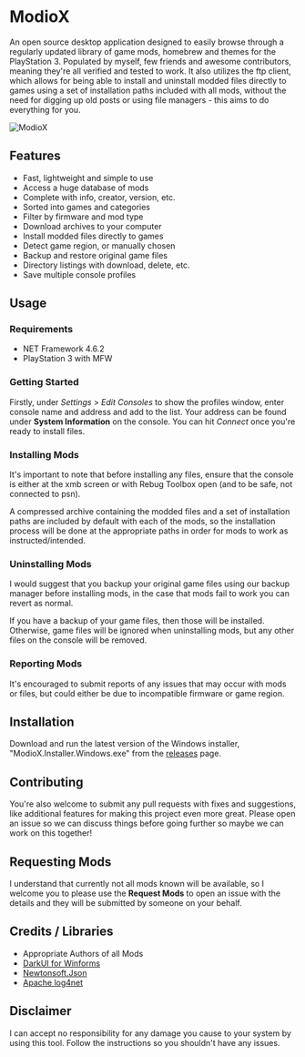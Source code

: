 <h1 align="left">ModioX</h1>

An open source desktop application designed to easily browse through a regularly updated library of game mods, homebrew and themes for the PlayStation 3. Populated by myself, few friends and awesome contributors, meaning they're all verified and tested to work. It also utilizes the ftp client, which allows for being able to install and uninstall modded files directly to games using a set of installation paths included with all mods, without the need for digging up old posts or using file managers - this aims to do everything for you. 

![ModioX](https://github.com/ohhsoash/ModioX/blob/master/Screenshots/Screenshot1.png?raw=true) 

## Features
* Fast, lightweight and simple to use
* Access a huge database of mods
* Complete with info, creator, version, etc.
* Sorted into games and categories
* Filter by firmware and mod type
* Download archives to your computer
* Install modded files directly to games
* Detect game region, or manually chosen
* Backup and restore original game files
* Directory listings with download, delete, etc.
* Save multiple console profiles

## Usage

### Requirements
* NET Framework 4.6.2
* PlayStation 3 with MFW

### Getting Started
Firstly, under _Settings_ > _Edit Consoles_ to show the profiles window, enter console name and address and add to the list. Your address can be found under **System Information** on the console. You can hit *Connect* once you're ready to install files.

### Installing Mods
It's important to note that before installing any files, ensure that the console is either at the xmb screen or with Rebug Toolbox open (and to be safe, not connected to psn).

A compressed archive containing the modded files and a set of installation paths are included by default with each of the mods, so the installation process will be done at the appropriate paths in order for mods to work as instructed/intended.

### Uninstalling Mods
I would suggest that you backup your original game files using our backup manager before installing mods, in the case that mods fail to work you can revert as normal. 

If you have a backup of your game files, then those will be installed. Otherwise, game files will be ignored when uninstalling mods, but any other files on the console will be removed. 

### Reporting Mods
It's encouraged to submit reports of any issues that may occur with mods or files, but could either be due to incompatible firmware or game region. 

## Installation
Download and run the latest version of the Windows installer, "ModioX.Installer.Windows.exe" from the [releases](https://github.com/ohhsoash/ModioX/releases/latest) page.

## Contributing
You're also welcome to submit any pull requests with fixes and suggestions, like additional features for making this project even more great. Please open an issue so we can discuss things before going further so maybe we can work on this together!

## Requesting Mods
I understand that currently not all mods known will be available, so I welcome you to please use the **Request Mods** to open an issue with the details and they will be submitted by someone on your behalf.

## Credits / Libraries
- Appropriate Authors of all Mods
- [DarkUI for Winforms](https://github.com/RobinPerris/DarkUI)
- [Newtonsoft.Json](https://www.newtonsoft.com/json)
- [Apache log4net](https://logging.apache.org/log4net/)

## Disclaimer
I can accept no responsibility for any damage you cause to your system by using this tool. Follow the instructions so you shouldn't have any issues.
